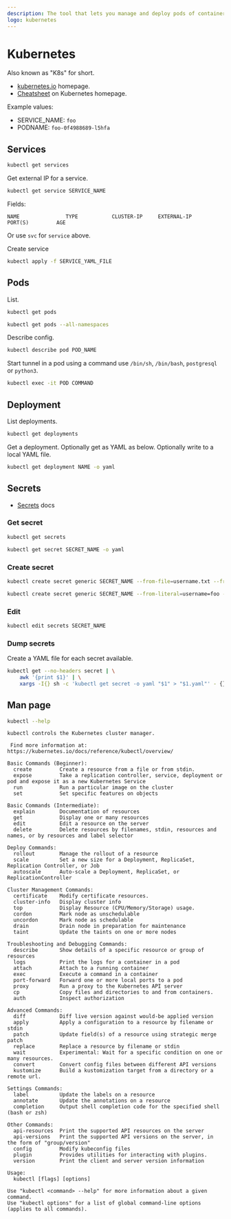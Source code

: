 ```yaml
---
description: The tool that lets you manage and deploy pods of containers at scale
logo: kubernetes
---
```

# Kubernetes


Also known as "K8s" for short.

- [kubernetes.io](https://kubernetes.io) homepage.
- [Cheatsheet](https://kubernetes.io/docs/reference/kubectl/cheatsheet/) on Kubernetes homepage.

Example values:

- SERVICE_NAME: `foo`
- PODNAME: `foo-0f4988689-l5hfa`


## Services

```sh
kubectl get services
```

Get external IP for a service.

```sh
kubectl get service SERVICE_NAME
```
Fields:
```
NAME               TYPE           CLUSTER-IP     EXTERNAL-IP                                                               PORT(S)         AGE
```

Or use `svc` for `service` above.


Create service

```sh
kubectl apply -f SERVICE_YAML_FILE
```


## Pods

List.

```sh
kubectl get pods

kubectl get pods --all-namespaces
```

Describe config.

```sh
kubectl describe pod POD_NAME
```

Start tunnel in a pod using a command use `/bin/sh`, `/bin/bash`, `postgresql` or `python3`.

```sh
kubectl exec -it POD COMMAND
```


## Deployment

List deployments.

```sh
kubectl get deployments
```

Get a deployment. Optionally get as YAML as below. Optionally write to a local YAML file.

```sh
kubectl get deployment NAME -o yaml
```


## Secrets

- [Secrets](https://kubernetes.io/docs/concepts/configuration/secret/) docs

### Get secret

```sh
kubectl get secrets
```

```sh
kubectl get secret SECRET_NAME -o yaml
```

### Create secret

```sh
kubectl create secret generic SECRET_NAME --from-file=username.txt --from-file=password.txt
```

```sh
kubectl create secret generic SECRET_NAME --from-literal=username=foo --from-literal=password='S!B\*d$zDsb'
```

### Edit

```sh
kubectl edit secrets SECRET_NAME
```

### Dump secrets

Create a YAML file for each secret available.

```sh
kubectl get --no-headers secret | \
    awk '{print $1}' | \
    xargs -I{} sh -c 'kubectl get secret -o yaml "$1" > "$1.yaml"' - {}
```


##  Man page

```sh
kubectl --help
```
```
kubectl controls the Kubernetes cluster manager.

 Find more information at: https://kubernetes.io/docs/reference/kubectl/overview/

Basic Commands (Beginner):
  create         Create a resource from a file or from stdin.
  expose         Take a replication controller, service, deployment or pod and expose it as a new Kubernetes Service
  run            Run a particular image on the cluster
  set            Set specific features on objects

Basic Commands (Intermediate):
  explain        Documentation of resources
  get            Display one or many resources
  edit           Edit a resource on the server
  delete         Delete resources by filenames, stdin, resources and names, or by resources and label selector

Deploy Commands:
  rollout        Manage the rollout of a resource
  scale          Set a new size for a Deployment, ReplicaSet, Replication Controller, or Job
  autoscale      Auto-scale a Deployment, ReplicaSet, or ReplicationController

Cluster Management Commands:
  certificate    Modify certificate resources.
  cluster-info   Display cluster info
  top            Display Resource (CPU/Memory/Storage) usage.
  cordon         Mark node as unschedulable
  uncordon       Mark node as schedulable
  drain          Drain node in preparation for maintenance
  taint          Update the taints on one or more nodes

Troubleshooting and Debugging Commands:
  describe       Show details of a specific resource or group of resources
  logs           Print the logs for a container in a pod
  attach         Attach to a running container
  exec           Execute a command in a container
  port-forward   Forward one or more local ports to a pod
  proxy          Run a proxy to the Kubernetes API server
  cp             Copy files and directories to and from containers.
  auth           Inspect authorization

Advanced Commands:
  diff           Diff live version against would-be applied version
  apply          Apply a configuration to a resource by filename or stdin
  patch          Update field(s) of a resource using strategic merge patch
  replace        Replace a resource by filename or stdin
  wait           Experimental: Wait for a specific condition on one or many resources.
  convert        Convert config files between different API versions
  kustomize      Build a kustomization target from a directory or a remote url.

Settings Commands:
  label          Update the labels on a resource
  annotate       Update the annotations on a resource
  completion     Output shell completion code for the specified shell (bash or zsh)

Other Commands:
  api-resources  Print the supported API resources on the server
  api-versions   Print the supported API versions on the server, in the form of "group/version"
  config         Modify kubeconfig files
  plugin         Provides utilities for interacting with plugins.
  version        Print the client and server version information

Usage:
  kubectl [flags] [options]

Use "kubectl <command> --help" for more information about a given command.
Use "kubectl options" for a list of global command-line options (applies to all commands).
```
<!--stackedit_data:
eyJoaXN0b3J5IjpbMTA4MTcyNTUzMCwxMjIyMjc3OTAyLDU4Nz
MxNTEwNCwtMTg1NzkxMzkzMiwxNTM4MTcwNDc5LC0xNjI0Mzgw
MzU4XX0=
-->
